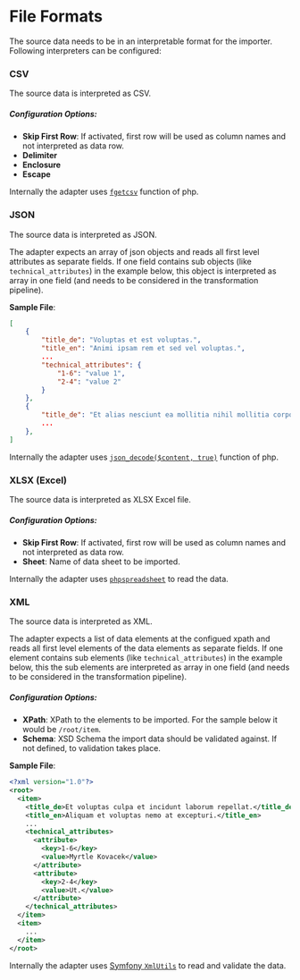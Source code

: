 # File Formats

The source data needs to be in an interpretable format for the importer. Following interpreters can 
be configured: 

### CSV
The source data is interpreted as CSV. 

##### Configuration Options: 
- **Skip First Row**: If activated, first row will be used as column names and not interpreted as data row. 
- **Delimiter**
- **Enclosure**
- **Escape**

Internally the adapter uses [`fgetcsv`](https://www.php.net/manual/en/function.fgetcsv.php) function of php. 

### JSON
The source data is interpreted as JSON. 

The adapter expects an array of json objects and reads all first level attributes as separate fields. 
If one field contains sub objects (like `technical_attributes`) in the example below, this object 
is interpreted as array in one field (and needs to be considered in the transformation pipeline). 

**Sample File**: 
```json 
[
    {
        "title_de": "Voluptas et est voluptas.",
        "title_en": "Animi ipsam rem et sed vel voluptas.",
        ...
		"technical_attributes": {
			"1-6": "value 1",
			"2-4": "value 2"
		}
    },
    {
        "title_de": "Et alias nesciunt ea mollitia nihil mollitia corporis.",
        ...
    },
]
```

Internally the adapter uses [`json_decode($content, true)`](https://www.php.net/manual/en/function.json-decode.php) function of php. 


### XLSX (Excel)
The source data is interpreted as XLSX Excel file. 

##### Configuration Options: 
- **Skip First Row**: If activated, first row will be used as column names and not interpreted as data row. 
- **Sheet**: Name of data sheet to be imported.
 
Internally the adapter uses [`phpspreadsheet`](https://phpspreadsheet.readthedocs.io/en/latest) to read the data.


### XML
The source data is interpreted as XML.

The adapter expects a list of data elements at the configued xpath and reads all first level elements 
of the data elements as separate fields. If one element contains sub elements (like `technical_attributes`) in the example 
below, this the sub elements are interpreted as array in one field (and needs to be considered in the transformation pipeline).


##### Configuration Options: 
- **XPath**: XPath to the elements to be imported. For the sample below it would be `/root/item`. 
- **Schema**: XSD Schema the import data should be validated against. If not defined, to validation takes place.

**Sample File**: 
```xml
<?xml version="1.0"?>
<root>
  <item>
    <title_de>Et voluptas culpa et incidunt laborum repellat.</title_de>
    <title_en>Aliquam et voluptas nemo at excepturi.</title_en>
    ...
    <technical_attributes>
      <attribute>
        <key>1-6</key>
        <value>Myrtle Kovacek</value>
      </attribute>
      <attribute>
        <key>2-4</key>
        <value>Ut.</value>
      </attribute>
    </technical_attributes>
  </item>
  <item>
    ...
  </item>
</root>
```

Internally the adapter uses [Symfony `XmlUtils`](https://github.com/symfony/config/blob/master/Util/XmlUtils.php) to read 
and validate the data.


